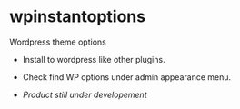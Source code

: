 # wpinstantoptions
Wordpress theme options

- Install to wordpress like other plugins.
- Check find WP options under admin appearance menu.

- *Product still under developement*
